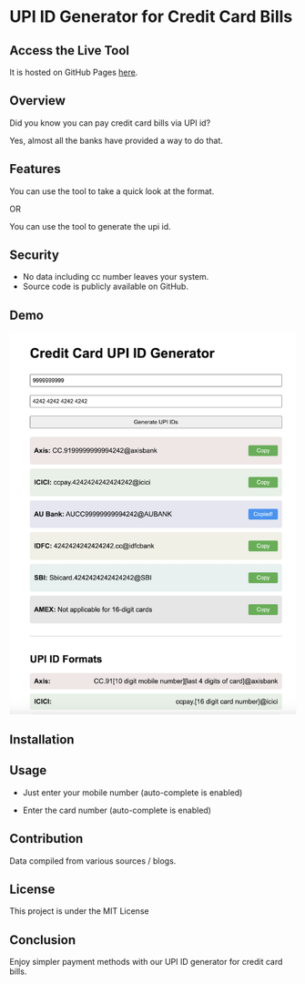 # UPI ID Generator for Credit Card Bills

## Access the Live Tool
It is hosted on GitHub Pages [here](https://redeemapp.github.io/cc-billpay-upi-id/).

## Overview
Did you know you can pay credit card bills via UPI id?

Yes, almost all the banks have provided a way to do that. 

## Features
You can use the tool to take a quick look at the format.

OR 

You can use the tool to generate the upi id.

## Security

* No data including cc number leaves your system.
* Source code is publicly available on GitHub.

## Demo
![Demo Image](demo-upi-id-generator-for-cc-bill.png)

## Installation

## Usage

* Just enter your mobile number (auto-complete is enabled)

* Enter the card number (auto-complete is enabled)


## Contribution

Data compiled from various sources / blogs.

## License

This project is under the MIT License


## Conclusion
Enjoy simpler payment methods with our UPI ID generator for credit card bills.
